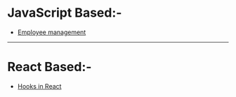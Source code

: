 # JavaScript Based:-

- [Employee management](https://codesandbox.io/p/sandbox/5n37xx)

---

# React Based:-

- [Hooks in React](https://codesandbox.io/p/sandbox/vj2tft)